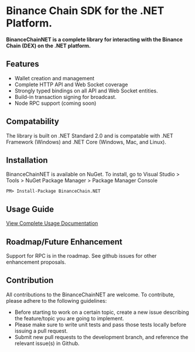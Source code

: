 # Binance Chain SDK for the .NET Platform.
**BinanceChainNET is a complete library for interacting with the Binance Chain (DEX) on the .NET platform.**

## Features
* Wallet creation and management
* Complete HTTP API and Web Socket coverage
* Strongly typed bindings on all API and Web Socket entities.
* Build-in transaction signing for broadcast.
* Node RPC support (coming soon)

## Compatability
The library is built on .NET Standard 2.0 and is compatable with .NET Framework (Windows) and .NET Core (Windows, Mac, and Linux).

## Installation
BinanceChainNET is available on NuGet. To install, go to Visual Studio > Tools > NuGet Package Manager > Package Manager Console
```
PM> Install-Package BinanceChain.NET
```
## Usage Guide
[View Complete Usage Documentation](https://github.com/jnlewis/binancechain-net)

## Roadmap/Future Enhancement
Support for RPC is in the roadmap. See github issues for other enhancement proposals.

## Contribution
All contributions to the BinanceChainNET are welcome. To contribute, please adhere to the following guidelines:
* Before starting to work on a certain topic, create a new issue describing the feature/topic you are going to implement. 
* Please make sure to write unit tests and pass those tests locally before issuing a pull request.
* Submit new pull requests to the development branch, and reference the relevant issue(s) in Github.
